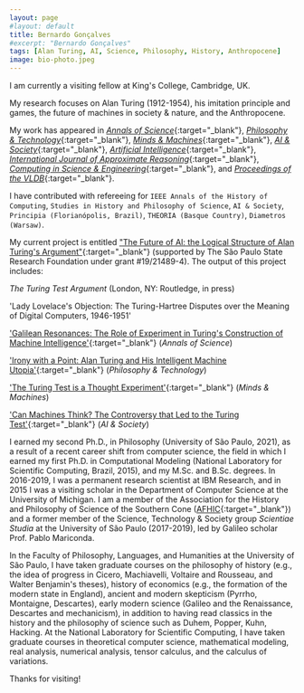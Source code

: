 ```yaml
---
layout: page
#layout: default
title: Bernardo Gonçalves
#excerpt: "Bernardo Gonçalves"
tags: [Alan Turing, AI, Science, Philosophy, History, Anthropocene]
image: bio-photo.jpeg
---
```


I am currently a visiting fellow at King's College, Cambridge, UK. 

My research focuses on Alan Turing (1912-1954), his imitation principle and games, the future of machines in society & nature, and the Anthropocene. 

My work has appeared in [_Annals of Science_](https://www.tandfonline.com/journals/tasc20){:target="_blank"}, [_Philosophy & Technology_](https://www.springer.com/journal/13347){:target="_blank"}, [_Minds & Machines_](https://www.springer.com/journal/11023){:target="_blank"}, [_AI & Society_](https://www.springer.com/journal/146){:target="_blank"}, [_Artificial Intelligence_](https://www.journals.elsevier.com/artificial-intelligence){:target="_blank"}, [_International Journal of Approximate Reasoning_](https://www.journals.elsevier.com/international-journal-of-approximate-reasoning){:target="_blank"}, [_Computing in Science & Engineering_](https://www.computer.org/csdl/magazine/cs/about/14587){:target="_blank"}, and [_Proceedings of the VLDB_](https://www.vldb.org/){:target="_blank"}. 

I have contributed with refereeing for `IEEE Annals of the History of Computing`, `Studies in History and Philosophy of Science`, `AI & Society`, `Principia (Florianópolis, Brazil)`, `THEORIA (Basque Country)`, `Diametros (Warsaw)`. 


My current project is entitled ["The Future of AI: the Logical Structure of Alan Turing's Argument"](https://bv.fapesp.br/en/bolsas/191927/the-future-of-artificial-intelligence-the-logical-structure-of-alan-turings-argument/){:target="_blank"} (supported by The São Paulo State Research Foundation under grant #19/21489-4). The output of this project includes: 

_The Turing Test Argument_ (London, NY: Routledge, in press) 

'Lady Lovelace's Objection: The Turing-Hartree Disputes over the Meaning of Digital Computers, 1946-1951'

['Galilean Resonances: The Role of Experiment in Turing's Construction of Machine Intelligence'](https://doi.org/10.1080/00033790.2023.2234912){:target="_blank"} (_Annals of Science_)

['Irony with a Point: Alan Turing and His Intelligent Machine Utopia'](http://doi.org/10.1007/s13347-023-00650-7){:target="_blank"} (_Philosophy & Technology_)

['The Turing Test is a Thought Experiment'](http://doi.org/10.1007/s11023-022-09616-8){:target="_blank"} (_Minds & Machines_) 

['Can Machines Think? The Controversy that Led to the Turing Test'](http://doi.org/10.1007/s00146-021-01318-6){:target="_blank"} (_AI & Society_) 



I earned my second Ph.D., in Philosophy (University of São Paulo, 2021), as a result of a recent career shift from computer science, the field in which I earned my first Ph.D. in Computational Modeling (National Laboratory for Scientific Computing, Brazil, 2015), and my M.Sc. and B.Sc. degrees. In 2016-2019, I was a permanent research scientist at IBM Research, and in 2015 I was a visiting scholar in the Department of Computer Science at the University of Michigan. I am a member of the Association for the History and Philosophy of Science of the Southern Cone ([AFHIC](http://www.afhic.com/){:target="_blank"}) and a former member of the Science, Technology & Society group _Scientiae Studia_ at the University of São Paulo (2017-2019), led by Galileo scholar Prof. Pablo Mariconda. 

In the Faculty of Philosophy, Languages, and Humanities at the University of São Paulo, I have taken graduate courses on the philosophy of history (e.g., the idea of progress in Cicero, Machiavelli, Voltaire and Rousseau, and Walter Benjamin's theses), history of economics (e.g., the formation of the modern state in England), ancient and modern skepticism (Pyrrho, Montaigne, Descartes), early modern science (Galileo and the Renaissance, Descartes and mechanicism), in addition to having read classics in the history and the philosophy of science such as Duhem, Popper, Kuhn, Hacking. At the National Laboratory for Scientific Computing, I have taken graduate courses in theoretical computer science, mathematical modeling, real analysis, numerical analysis, tensor calculus, and the calculus of variations. 

Thanks for visiting! 
